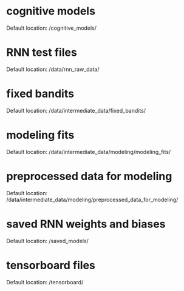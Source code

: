 # cognitive models
Default location: /cognitive_models/

# RNN test files
Default location: /data/rnn_raw_data/

# fixed bandits
Default location: /data/intermediate_data/fixed_bandits/

# modeling fits
Default location: /data/intermediate_data/modeling/modeling_fits/

# preprocessed data for modeling
Default location: /data/intermediate_data/modeling/preprocessed_data_for_modeling/

# saved RNN weights and biases
Default location: /saved_models/

# tensorboard files
Default location: /tensorboard/
